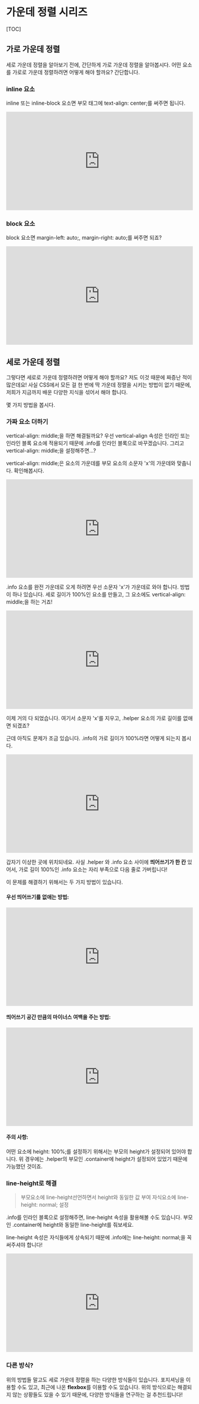 # 가운데 정렬 시리즈

[TOC]

## 가로 가운데 정렬

세로 가운데 정렬을 알아보기 전에, 간단하게 가로 가운데 정렬을 알아봅시다.
어떤 요소를 가로로 가운데 정렬하려면 어떻게 해야 할까요? 간단합니다.

### inline 요소

inline 또는 inline-block 요소면 부모 태그에 text-align: center;를 써주면 됩니다.

<iframe height="265" style="width: 100%;" scrolling="no" title="091201" src="https://codepen.io/tiroring09/embed/QWjqeXJ?height=265&theme-id=default&default-tab=html,result" frameborder="no" allowtransparency="true" allowfullscreen="true" loading="lazy">
  See the Pen <a href='https://codepen.io/tiroring09/pen/QWjqeXJ'>091201</a> by tiroring09
  (<a href='https://codepen.io/tiroring09'>@tiroring09</a>) on <a href='https://codepen.io'>CodePen</a>.
</iframe>

### block 요소

block 요소면 margin-left: auto;, margin-right: auto;를 써주면 되죠?

<iframe height="265" style="width: 100%;" scrolling="no" title="091202" src="https://codepen.io/tiroring09/embed/eYpGqwq?height=265&theme-id=default&default-tab=css,result" frameborder="no" allowtransparency="true" allowfullscreen="true" loading="lazy">
  See the Pen <a href='https://codepen.io/tiroring09/pen/eYpGqwq'>091202</a> by tiroring09
  (<a href='https://codepen.io/tiroring09'>@tiroring09</a>) on <a href='https://codepen.io'>CodePen</a>.
</iframe>


## 세로 가운데 정렬

그렇다면 세로로 가운데 정렬하려면 어떻게 해야 할까요? 저도 이것 때문에 짜증난 적이 많은데요! 사실 CSS에서 모든 걸 한 번에 딱 가운데 정렬을 시키는 방법이 없기 때문에, 저희가 지금까지 배운 다양한 지식을 섞어서 해야 합니다.

몇 가지 방법을 봅시다.

### 가짜 요소 더하기

vertical-align: middle;을 하면 해결될까요? 우선 vertical-align 속성은 인라인 또는 인라인 블록 요소에 적용되기 때문에 .info를 인라인 블록으로 바꾸겠습니다. 그리고 vertical-align: middle;을 설정해주면...?


vertical-align: middle;은 요소의 가운데를 부모 요소의 소문자 'x'의 가운데와 맞춥니다. 확인해봅시다.

<iframe height="265" style="width: 100%;" scrolling="no" title="091203" src="https://codepen.io/tiroring09/embed/PoPJMMQ?height=265&theme-id=default&default-tab=css,result" frameborder="no" allowtransparency="true" allowfullscreen="true" loading="lazy">
  See the Pen <a href='https://codepen.io/tiroring09/pen/PoPJMMQ'>091203</a> by tiroring09
  (<a href='https://codepen.io/tiroring09'>@tiroring09</a>) on <a href='https://codepen.io'>CodePen</a>.
</iframe>

.info 요소를 완전 가운데로 오게 하려면 우선 소문자 'x'가 가운데로 와야 합니다. 방법이 하나 있습니다. 세로 길이가 100%인 요소를 만들고, 그 요소에도 vertical-align: middle;을 하는 거죠!

<iframe height="265" style="width: 100%;" scrolling="no" title="091204" src="https://codepen.io/tiroring09/embed/abvVobd?height=265&theme-id=default&default-tab=css,result" frameborder="no" allowtransparency="true" allowfullscreen="true" loading="lazy">
  See the Pen <a href='https://codepen.io/tiroring09/pen/abvVobd'>091204</a> by tiroring09
  (<a href='https://codepen.io/tiroring09'>@tiroring09</a>) on <a href='https://codepen.io'>CodePen</a>.
</iframe>

이제 거의 다 되었습니다. 여기서 소문자 'x'를 지우고, .helper 요소의 가로 길이를 없애면 되겠죠?

근데 아직도 문제가 조금 있습니다. .info의 가로 길이가 100%라면 어떻게 되는지 봅시다.

<iframe height="265" style="width: 100%;" scrolling="no" title="091205" src="https://codepen.io/tiroring09/embed/eYpeOmO?height=265&theme-id=default&default-tab=css,result" frameborder="no" allowtransparency="true" allowfullscreen="true" loading="lazy">
  See the Pen <a href='https://codepen.io/tiroring09/pen/eYpeOmO'>091205</a> by tiroring09
  (<a href='https://codepen.io/tiroring09'>@tiroring09</a>) on <a href='https://codepen.io'>CodePen</a>.
</iframe>

갑자기 이상한 곳에 위치되네요. 사실 .helper 와 .info 요소 사이에 **띄어쓰기가 한 칸** 있어서, 가로 길이 100%인 .info 요소는 자리 부족으로 다음 줄로 가버립니다!

이 문제를 해결하기 위해서는 두 가지 방법이 있습니다.

#### 우선 띄어쓰기를 없애는 방법:

<iframe height="265" style="width: 100%;" scrolling="no" title="091206" src="https://codepen.io/tiroring09/embed/LYpOPVb?height=265&theme-id=default&default-tab=css,result" frameborder="no" allowtransparency="true" allowfullscreen="true" loading="lazy">
  See the Pen <a href='https://codepen.io/tiroring09/pen/LYpOPVb'>091206</a> by tiroring09
  (<a href='https://codepen.io/tiroring09'>@tiroring09</a>) on <a href='https://codepen.io'>CodePen</a>.
</iframe>

#### 띄어쓰기 공간 만큼의 마이너스 여백을 주는 방법:

<iframe height="265" style="width: 100%;" scrolling="no" title="091207" src="https://codepen.io/tiroring09/embed/GRpOKJy?height=265&theme-id=default&default-tab=css,result" frameborder="no" allowtransparency="true" allowfullscreen="true" loading="lazy">
  See the Pen <a href='https://codepen.io/tiroring09/pen/GRpOKJy'>091207</a> by tiroring09
  (<a href='https://codepen.io/tiroring09'>@tiroring09</a>) on <a href='https://codepen.io'>CodePen</a>.
</iframe>

#### 주의 사항:

어떤 요소에 height: 100%;를 설정하기 위해서는 부모의 height가 설정되어 있어야 합니다. 위 경우에는 .helper의 부모인 .container에 height가 설정되어 있었기 때문에 가능했던 것이죠.

### line-height로 해결

> 부모요소에 line-height선언하면서 height와 동일한 값 부여
> 자식요소에 line-height: normal; 설정

.info를 인라인 블록으로 설정해주면, line-height 속성을 활용해볼 수도 있습니다. 부모인 .container에 height와 동일한 line-height를 줘보세요.

line-height 속성은 자식들에게 상속되기 때문에 .info에는 line-height: normal;을 꼭 써주셔야 합니다!

<iframe height="265" style="width: 100%;" scrolling="no" title="091208" src="https://codepen.io/tiroring09/embed/JjYOPXR?height=265&theme-id=default&default-tab=css,result" frameborder="no" allowtransparency="true" allowfullscreen="true" loading="lazy">
  See the Pen <a href='https://codepen.io/tiroring09/pen/JjYOPXR'>091208</a> by tiroring09
  (<a href='https://codepen.io/tiroring09'>@tiroring09</a>) on <a href='https://codepen.io'>CodePen</a>.
</iframe>

### 다른 방식?

위의 방법들 말고도 세로 가운데 정렬을 하는 다양한 방식들이 있습니다. 포지셔닝을 이용할 수도 있고, 최근에 나온 **flexbox**를 이용할 수도 있습니다. 위의 방식으로는 해결되지 않는 상황들도 있을 수 있기 때문에, 다양한 방식들을 연구하는 걸 추천드립니다!